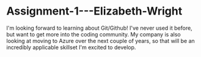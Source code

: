 # Assignment-1---Elizabeth-Wright

I'm looking forward to learning about Git/Github! I've never used it before, but want to get more into the coding community. My company is also looking at moving to Azure over the next couple of years, so that will be an incredibly applicable skillset I'm excited to develop.
